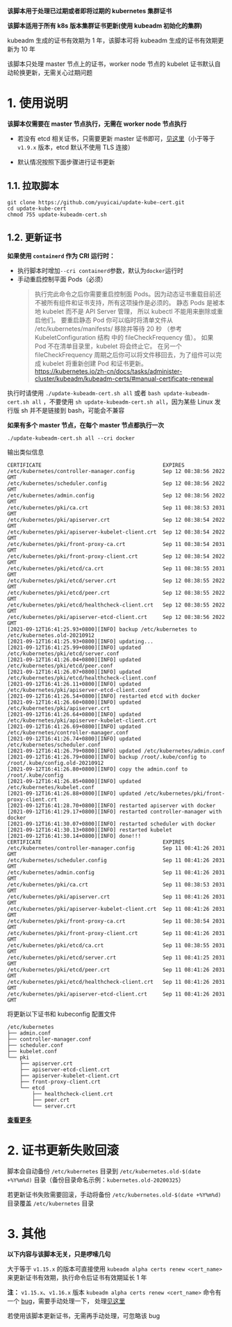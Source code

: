 **该脚本用于处理已过期或者即将过期的 kubernetes 集群证书**

**该脚本适用于所有 k8s 版本集群证书更新(使用 kubeadm 初始化的集群)**

kubeadm 生成的证书有效期为 1 年，该脚本可将 kubeadm 生成的证书有效期更新为 10 年

该脚本只处理 master 节点上的证书，worker node 节点的 kubelet 证书默认自动轮换更新，无需关心过期问题

# 1. 使用说明

**该脚本仅需要在 master 节点执行，无需在 worker node 节点执行**

- 若没有 etcd 相关证书，只需要更新 master 证书即可，[见这里](/other-zh_CN.md#1-只更新-master-证书)（小于等于 `v1.9.x` 版本，etcd 默认不使用 TLS 连接）

- 默认情况按照下面步骤进行证书更新

## 1.1. 拉取脚本

```
git clone https://github.com/yuyicai/update-kube-cert.git
cd update-kube-cert
chmod 755 update-kubeadm-cert.sh
```

## 1.2. 更新证书

**如果使用 `containerd` 作为 CRI 运行时：**

- 执行脚本时增加`--cri containerd`参数，默认为`docker`运行时
- 手动重启控制平面 Pods（必须）
  > 执行完此命令之后你需要重启控制面 Pods。因为动态证书重载目前还不被所有组件和证书支持，所有这项操作是必须的。 静态 Pods 是被本地 kubelet 而不是 API Server 管理， 所以 kubectl 不能用来删除或重启他们。 要重启静态 Pod 你可以临时将清单文件从 /etc/kubernetes/manifests/ 移除并等待 20 秒 （参考 KubeletConfiguration 结构 中的 fileCheckFrequency 值）。 如果 Pod 不在清单目录里，kubelet 将会终止它。 在另一个 fileCheckFrequency 周期之后你可以将文件移回去，为了组件可以完成 kubelet 将重新创建 Pod 和证书更新。  
  > https://kubernetes.io/zh-cn/docs/tasks/administer-cluster/kubeadm/kubeadm-certs/#manual-certificate-renewal

执行时请使用 `./update-kubeadm-cert.sh all` 或者 `bash update-kubeadm-cert.sh all` ，不要使用 `sh update-kubeadm-cert.sh all`，因为某些 Linux 发行版 sh 并不是链接到 bash，可能会不兼容

**如果有多个 master 节点，在每个 master 节点都执行一次**

```
./update-kubeadm-cert.sh all --cri docker
```

输出类似信息

```
CERTIFICATE                                       EXPIRES
/etc/kubernetes/controller-manager.config         Sep 12 08:38:56 2022 GMT
/etc/kubernetes/scheduler.config                  Sep 12 08:38:56 2022 GMT
/etc/kubernetes/admin.config                      Sep 12 08:38:56 2022 GMT
/etc/kubernetes/pki/ca.crt                        Sep 11 08:38:53 2031 GMT
/etc/kubernetes/pki/apiserver.crt                 Sep 12 08:38:54 2022 GMT
/etc/kubernetes/pki/apiserver-kubelet-client.crt  Sep 12 08:38:54 2022 GMT
/etc/kubernetes/pki/front-proxy-ca.crt            Sep 11 08:38:54 2031 GMT
/etc/kubernetes/pki/front-proxy-client.crt        Sep 12 08:38:54 2022 GMT
/etc/kubernetes/pki/etcd/ca.crt                   Sep 11 08:38:55 2031 GMT
/etc/kubernetes/pki/etcd/server.crt               Sep 12 08:38:55 2022 GMT
/etc/kubernetes/pki/etcd/peer.crt                 Sep 12 08:38:55 2022 GMT
/etc/kubernetes/pki/etcd/healthcheck-client.crt   Sep 12 08:38:55 2022 GMT
/etc/kubernetes/pki/apiserver-etcd-client.crt     Sep 12 08:38:56 2022 GMT
[2021-09-12T16:41:25.93+0800][INFO] backup /etc/kubernetes to /etc/kubernetes.old-20210912
[2021-09-12T16:41:25.93+0800][INFO] updating...
[2021-09-12T16:41:25.99+0800][INFO] updated /etc/kubernetes/pki/etcd/server.conf
[2021-09-12T16:41:26.04+0800][INFO] updated /etc/kubernetes/pki/etcd/peer.conf
[2021-09-12T16:41:26.07+0800][INFO] updated /etc/kubernetes/pki/etcd/healthcheck-client.conf
[2021-09-12T16:41:26.11+0800][INFO] updated /etc/kubernetes/pki/apiserver-etcd-client.conf
[2021-09-12T16:41:26.54+0800][INFO] restarted etcd with docker
[2021-09-12T16:41:26.60+0800][INFO] updated /etc/kubernetes/pki/apiserver.crt
[2021-09-12T16:41:26.64+0800][INFO] updated /etc/kubernetes/pki/apiserver-kubelet-client.crt
[2021-09-12T16:41:26.69+0800][INFO] updated /etc/kubernetes/controller-manager.conf
[2021-09-12T16:41:26.74+0800][INFO] updated /etc/kubernetes/scheduler.conf
[2021-09-12T16:41:26.79+0800][INFO] updated /etc/kubernetes/admin.conf
[2021-09-12T16:41:26.79+0800][INFO] backup /root/.kube/config to /root/.kube/config.old-20210912
[2021-09-12T16:41:26.80+0800][INFO] copy the admin.conf to /root/.kube/config
[2021-09-12T16:41:26.85+0800][INFO] updated /etc/kubernetes/kubelet.conf
[2021-09-12T16:41:26.88+0800][INFO] updated /etc/kubernetes/pki/front-proxy-client.crt
[2021-09-12T16:41:28.70+0800][INFO] restarted apiserver with docker
[2021-09-12T16:41:29.17+0800][INFO] restarted controller-manager with docker
[2021-09-12T16:41:30.07+0800][INFO] restarted scheduler with docker
[2021-09-12T16:41:30.13+0800][INFO] restarted kubelet
[2021-09-12T16:41:30.14+0800][INFO] done!!!
CERTIFICATE                                       EXPIRES
/etc/kubernetes/controller-manager.config         Sep 11 08:41:26 2031 GMT
/etc/kubernetes/scheduler.config                  Sep 11 08:41:26 2031 GMT
/etc/kubernetes/admin.config                      Sep 11 08:41:26 2031 GMT
/etc/kubernetes/pki/ca.crt                        Sep 11 08:38:53 2031 GMT
/etc/kubernetes/pki/apiserver.crt                 Sep 11 08:41:26 2031 GMT
/etc/kubernetes/pki/apiserver-kubelet-client.crt  Sep 11 08:41:26 2031 GMT
/etc/kubernetes/pki/front-proxy-ca.crt            Sep 11 08:38:54 2031 GMT
/etc/kubernetes/pki/front-proxy-client.crt        Sep 11 08:41:26 2031 GMT
/etc/kubernetes/pki/etcd/ca.crt                   Sep 11 08:38:55 2031 GMT
/etc/kubernetes/pki/etcd/server.crt               Sep 11 08:41:25 2031 GMT
/etc/kubernetes/pki/etcd/peer.crt                 Sep 11 08:41:26 2031 GMT
/etc/kubernetes/pki/etcd/healthcheck-client.crt   Sep 11 08:41:26 2031 GMT
/etc/kubernetes/pki/apiserver-etcd-client.crt     Sep 11 08:41:26 2031 GMT
```

将更新以下证书和 kubeconfig 配置文件

```
/etc/kubernetes
├── admin.conf
├── controller-manager.conf
├── scheduler.conf
├── kubelet.conf
└── pki
    ├── apiserver.crt
    ├── apiserver-etcd-client.crt
    ├── apiserver-kubelet-client.crt
    ├── front-proxy-client.crt
    └── etcd
        ├── healthcheck-client.crt
        ├── peer.crt
        └── server.crt
```

**[查看更多](/other-zh_CN.md)**

# 2. 证书更新失败回滚

脚本会自动备份 `/etc/kubernetes` 目录到 `/etc/kubernetes.old-$(date +%Y%m%d)` 目录（备份目录命名示例：`kubernetes.old-20200325`）

若更新证书失败需要回滚，手动将备份 `/etc/kubernetes.old-$(date +%Y%m%d)`目录覆盖 `/etc/kubernetes` 目录

# 3. 其他

**以下内容与该脚本无关，只是啰嗦几句**

大于等于 `v1.15.x` 的版本可直接使用 `kubeadm alpha certs renew <cert_name>` 来更新证书有效期，执行命令后证书有效期延长 1 年

**注：** `v1.15.x`、`v1.16.x` 版本 `kubeadm alpha certs renew <cert_name>` 命令有一个 [bug](https://github.com/kubernetes/kubeadm/issues/1753)，需要手动处理一下， 处理[见这里](/other-zh_CN.md#4-kubeadm-命令更新证书手动处理)

若使用该脚本更新证书，无需再手动处理，可忽略该 bug